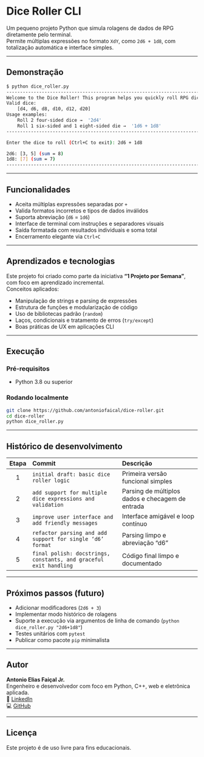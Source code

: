# Dice Roller CLI

Um pequeno projeto Python que simula rolagens de dados de RPG diretamente pelo terminal.  
Permite múltiplas expressões no formato `XdY`, como `2d6 + 1d8`, com totalização automática e interface simples.

---

## Demonstração

```bash
$ python dice_roller.py
----------------------------------------------------------------------------------------------------
Welcome to the Dice Roller! This program helps you quickly roll RPG dice!
Valid dice:
    [d4, d6, d8, d10, d12, d20]
Usage examples:
    Roll 2 four-sided dice →  '2d4'
    Roll 1 six-sided and 1 eight-sided die →  '1d6 + 1d8'
----------------------------------------------------------------------------------------------------

Enter the dice to roll (Ctrl+C to exit): 2d6 + 1d8

2d6: [3, 5] (sum = 8)
1d8: [7] (sum = 7)
----------------------------------------------------------------------------------------------------
```

---

## Funcionalidades

- Aceita múltiplas expressões separadas por `+`
- Valida formatos incorretos e tipos de dados inválidos
- Suporta abreviação (`d6` = `1d6`)
- Interface de terminal com instruções e separadores visuais
- Saída formatada com resultados individuais e soma total
- Encerramento elegante via `Ctrl+C`

---

## Aprendizados e tecnologias

Este projeto foi criado como parte da iniciativa **“1 Projeto por Semana”**, com foco em aprendizado incremental.  
Conceitos aplicados:
- Manipulação de strings e parsing de expressões
- Estrutura de funções e modularização de código
- Uso de bibliotecas padrão (`random`)
- Laços, condicionais e tratamento de erros (`try/except`)
- Boas práticas de UX em aplicações CLI

---

## Execução

### Pré-requisitos
- Python 3.8 ou superior

### Rodando localmente
```bash
git clone https://github.com/antoniofaical/dice-roller.git
cd dice-roller
python dice_roller.py
```

---

## Histórico de desenvolvimento

| Etapa | Commit | Descrição |
|:--:|:--|:--|
| 1 | `initial draft: basic dice roller logic` | Primeira versão funcional simples |
| 2 | `add support for multiple dice expressions and validation` | Parsing de múltiplos dados e checagem de entrada |
| 3 | `improve user interface and add friendly messages` | Interface amigável e loop contínuo |
| 4 | `refactor parsing and add support for single ‘d6’ format` | Parsing limpo e abreviação “d6” |
| 5 | `final polish: docstrings, constants, and graceful exit handling` | Código final limpo e documentado |

---

## Próximos passos (futuro)

- Adicionar modificadores (`2d6 + 3`)
- Implementar modo histórico de rolagens
- Suporte a execução via argumentos de linha de comando (`python dice_roller.py "2d6+1d8"`)
- Testes unitários com `pytest`
- Publicar como pacote `pip` minimalista

---

## Autor

**Antonio Elias Faiçal Jr.**  
Engenheiro e desenvolvedor com foco em Python, C++, web e eletrônica aplicada.  
🔗 [LinkedIn](https://www.linkedin.com/in/antoniofaical)  
💻 [GitHub](https://github.com/antoniofaical)

---

## Licença
Este projeto é de uso livre para fins educacionais.
